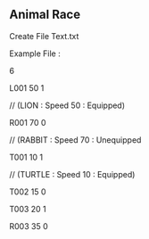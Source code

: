 ## Animal Race

Create File Text.txt

Example File :

6

L001 50 1

// (LION : Speed 50 : Equipped)

R001 70 0

// (RABBIT : Speed 70 : Unequipped

T001 10 1

// (TURTLE : Speed 10 : Equipped)

T002 15 0

T003 20 1

R003 35 0
